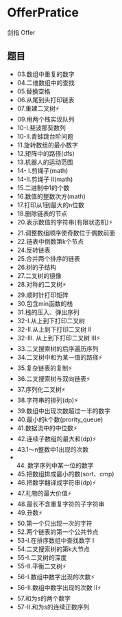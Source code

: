 # OfferPratice
剑指 Offer

## 题目
- 03.数组中重复的数字
- 04.二维数组中的查找
- 05.替换空格  
- 06.从尾到头打印链表
- 07.重建二叉树⚡
- 09.用两个栈实现队列
- 10-I.斐波那契数列
- 10-II.青蛙跳台阶问题
- 11.旋转数组的最小数字
- 12.矩阵中的路径(dfs)
- 13.机器人的运动范围
- 14- I.剪绳子(math)
- 14-II.剪绳子 II(math)
- 15.二进制中1的个数
- 16.数值的整数次方(math)
- 17.打印从1到最大的n位数
- 18.删除链表的节点
- 20.表示数值的字符串(有限状态机)⚡
- 21.调整数组顺序使奇数位于偶数前面
- 22.链表中倒数第k个节点
- 24.反转链表
- 25.合并两个排序的链表
- 26.树的子结构
- 27.二叉树的镜像
- 28.对称的二叉树⚡
- 29.顺时针打印矩阵
- 30.包含min函数的栈
- 31.栈的压入、弹出序列
- 32-I.从上到下打印二叉树
- 32-II.从上到下打印二叉树 II
- 32-III. 从上到下打印二叉树 III⚡
- 33.二叉搜索树的后序遍历序列
- 34.二叉树中和为某一值的路径⚡
- 35.复杂链表的复制⚡
- 36.二叉搜索树与双向链表⚡
- 37.序列化二叉树⚡
- 38.字符串的排列(dp)⚡
- 39.数组中出现次数超过一半的数字
- 40.最小的k个数(prority_queue)
- 41.数据流中的中位数⚡
- 42.连续子数组的最大和(dp)⚡
- 43.1～n整数中1出现的次数
- 44. 数字序列中某一位的数字
- 45.把数组排成最小的数(sort、cmp)
- 46.把数字翻译成字符串(dp)⚡
- 47.礼物的最大价值⚡
- 48.最长不含重复字符的子字符串
- 49.丑数⚡
- 50.第一个只出现一次的字符
- 52.两个链表的第一个公共节点
- 53-I.在排序数组中查找数字 I
- 54.二叉搜索树的第k大节点
- 55-I.二叉树的深度
- 55-II.平衡二叉树⚡
- 56-I.数组中数字出现的次数⚡
- 56-II.数组中数字出现的次数 II⚡
- 57.和为s的两个数字
- 57-II.和为s的连续正数序列